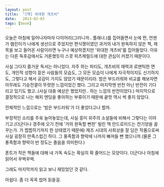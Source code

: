 ```yaml
---
layout: post
title:  "[책] 위대한 개츠비"
date:   2013-02-03
tags: [book]
---
```


오늘은 아침에 일어나자마자 다이어리(그러니까.. 플래너.)를 집어들면서 눈에 띈, 언젠가 램린이가 나에게 생선으로 주었지만 편식쟁이였던 과거의 내가 완독하지 않은 책, 제목을 보고 들어온 사람이라면 누구나 예상하겠지만 '위대한 개츠비'를 집어들었다. 이유는 다른 독후감에서도 거론했듯이 스콧 피츠제럴드에 대한 관심이 커졌기 때문이다. 

  사실 그다지 즐거운 독서는 아니었다. 자주 하는 파티도, 개츠비의 재력과 로맨틱한 면도, 개인적 성향이 짙은 사람들의 모습도, 그 모든 모습이 나에게 자극적이지도 신기하지도, 그렇다고 해서 공감이 가지도 않았기 때문이리라. 밤은 부드러워와 비교를 해보자면 아무래도 기승전결이 뚜렷한 느낌이었긴 했다. 그리고 마지막엔 반전 아닌 반전이 기다리고 있기도 했고..(사실 대충 예상은 했었지만.. 하는 느낌의 반전이었다.) 마지막으로 결정적으로 나는 해피 엔딩을 좋아하는 부류이기 때문에 끝맛 역시 썩 좋지 않았다. 

  전체적인 느낌으로는 '밤은 부드러워'가 더 좋았다고나 할까. 

  부정적인 소리를 주욱 늘어놓았는데, 사실 흥미 위주의 소설들에 비해서 그렇다는 이야기고.(더군다나 경주에 오기 전에 '거의 완독할 뻔한' 빌린 책 안드로이드는 전기양을 꿈꾸는가. 가 찝찝하기까지 한 상태였기 때문에) 재즈 시대의 사회상을 잘 담은 작품으로써 사실 굉장히 만족스럽긴 하다. 그 풍족함과 향락에 나까지 빠져들 뻔 했으니까.(물론 그 풍족함과 향락이 반 정도는 졸음을 의미한다.) 

  폰트가 작은 책들에 대해 내 가독 속도는 확실히 확 줄어드는 모양이다. 더군다나 아침에 읽어서 꾸벅꾸벅. 

  그래도 마지막까지 읽고 보니 재밌었던 것 같다. 

  아쉽다. 좀 더 꼭꼭 씹어 읽을걸.